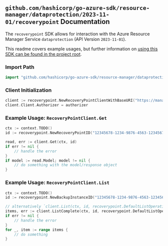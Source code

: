 
## `github.com/hashicorp/go-azure-sdk/resource-manager/dataprotection/2023-11-01/recoverypoint` Documentation

The `recoverypoint` SDK allows for interaction with the Azure Resource Manager Service `dataprotection` (API Version `2023-11-01`).

This readme covers example usages, but further information on [using this SDK can be found in the project root](https://github.com/hashicorp/go-azure-sdk/tree/main/docs).

### Import Path

```go
import "github.com/hashicorp/go-azure-sdk/resource-manager/dataprotection/2023-11-01/recoverypoint"
```


### Client Initialization

```go
client := recoverypoint.NewRecoveryPointClientWithBaseURI("https://management.azure.com")
client.Client.Authorizer = authorizer
```


### Example Usage: `RecoveryPointClient.Get`

```go
ctx := context.TODO()
id := recoverypoint.NewRecoveryPointID("12345678-1234-9876-4563-123456789012", "example-resource-group", "backupVaultValue", "backupInstanceValue", "recoveryPointIdValue")

read, err := client.Get(ctx, id)
if err != nil {
	// handle the error
}
if model := read.Model; model != nil {
	// do something with the model/response object
}
```


### Example Usage: `RecoveryPointClient.List`

```go
ctx := context.TODO()
id := recoverypoint.NewBackupInstanceID("12345678-1234-9876-4563-123456789012", "example-resource-group", "backupVaultValue", "backupInstanceValue")

// alternatively `client.List(ctx, id, recoverypoint.DefaultListOperationOptions())` can be used to do batched pagination
items, err := client.ListComplete(ctx, id, recoverypoint.DefaultListOperationOptions())
if err != nil {
	// handle the error
}
for _, item := range items {
	// do something
}
```
